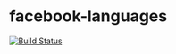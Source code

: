 # facebook-languages
[![Build Status](https://travis-ci.org/a-klimashevsky/facebook-languages.svg?branch=master)](https://travis-ci.org/a-klimashevsky/facebook-languages)
